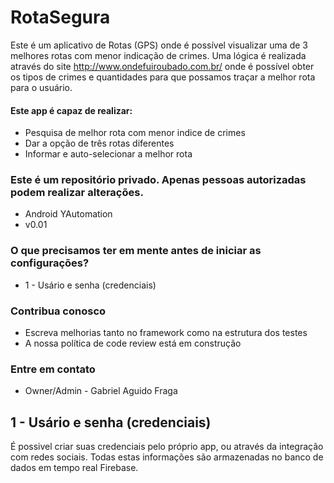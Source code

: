 # RotaSegura #

Este é um aplicativo de Rotas (GPS) onde é possível visualizar uma de 3 melhores rotas com menor indicação de crimes.
Uma lógica é realizada através do site http://www.ondefuiroubado.com.br/ onde é possível obter os tipos de crimes e quantidades
para que possamos traçar a melhor rota para o usuário.

#### Este app é capaz de realizar: ####
* Pesquisa de melhor rota com menor indice de crimes
* Dar a opção de três rotas diferentes
* Informar e auto-selecionar a melhor rota

### Este é um repositório privado. Apenas pessoas autorizadas podem realizar alterações. ###

* Android YAutomation
* v0.01

### O que precisamos ter em mente antes de iniciar as configurações? ###

* 1 - Usário e senha (credenciais)

### Contribua conosco ###

* Escreva melhorias tanto no framework como na estrutura dos testes
* A nossa política de code review está em construção

### Entre em contato ###

* Owner/Admin - Gabriel Aguido Fraga


## 1 - Usário e senha (credenciais) ##

É possivel criar suas credenciais pelo próprio app, ou através da integração com redes sociais.
Todas estas informações são armazenadas no banco de dados em tempo real Firebase.